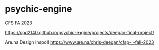 # psychic-engine
CFS FA 2023

https://cpd2140.github.io/psychic-engine/projects/deegan-final-project/

Are.na Design Inspo!!
https://www.are.na/chris-deegan/cfsp-_-fall-2023
